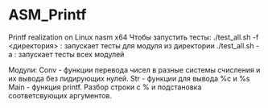 # ASM_Printf
Printf realization on Linux nasm x64
Чтобы запустить тесты:
./test_all.sh -f <директория> : запускает тесты для модуля из директории
./test_all.sh -a              : запускает тесты всех модулей

Модули:
Conv - функции перевода чисел в разные системы счисления и их вывода без лидирующих нулей.
Str - функции для вывода %c и %s
Main - функция printf. Разбор строки с % и подстановка соответсвующих аргументов.
